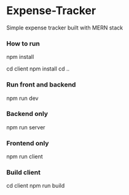 

# Expense-Tracker

Simple expense tracker built with MERN stack

### How to run

 npm install
 
 cd client npm install
 cd ..
 
 ### Run front and backend
 npm run dev
 
 ### Backend only
 npm run server
 
 ### Frontend only
 npm run client
 
 ### Build client
 cd client
 npm run build
 




